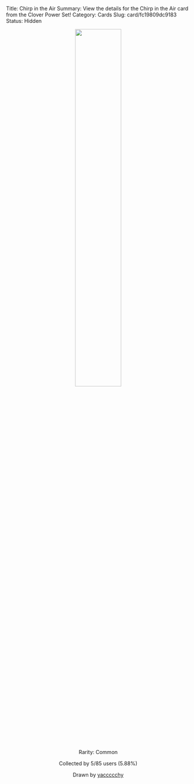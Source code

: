 Title: Chirp in the Air
Summary: View the details for the Chirp in the Air card from the Clover Power Set!
Category: Cards
Slug: card/fc19809dc9183
Status: Hidden

<center><a href='/images/cards/fc19809dc9183.png'><img src='/images/cards/fc19809dc9183.png' width='50%'></a>

Rarity: Common

Collected by 5/85 users (5.88%)

Drawn by <a href='https://twitter.com/yaccccchy'>yaccccchy</a></center>
